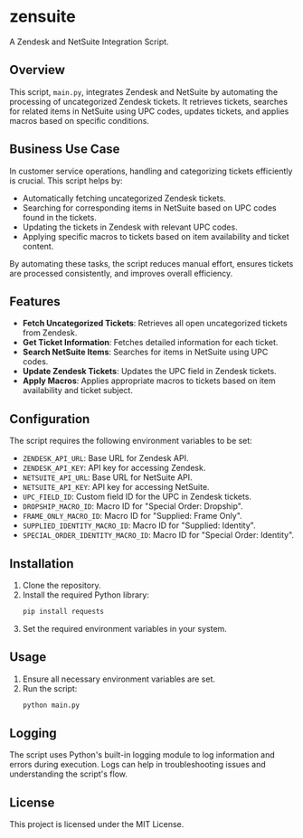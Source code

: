 # zensuite

A Zendesk and NetSuite Integration Script. 

## Overview

This script, `main.py`, integrates Zendesk and NetSuite by automating the processing of uncategorized Zendesk tickets. It retrieves tickets, searches for related items in NetSuite using UPC codes, updates tickets, and applies macros based on specific conditions.

## Business Use Case

In customer service operations, handling and categorizing tickets efficiently is crucial. This script helps by:

- Automatically fetching uncategorized Zendesk tickets.
- Searching for corresponding items in NetSuite based on UPC codes found in the tickets.
- Updating the tickets in Zendesk with relevant UPC codes.
- Applying specific macros to tickets based on item availability and ticket content.

By automating these tasks, the script reduces manual effort, ensures tickets are processed consistently, and improves overall efficiency.

## Features

- **Fetch Uncategorized Tickets**: Retrieves all open uncategorized tickets from Zendesk.
- **Get Ticket Information**: Fetches detailed information for each ticket.
- **Search NetSuite Items**: Searches for items in NetSuite using UPC codes.
- **Update Zendesk Tickets**: Updates the UPC field in Zendesk tickets.
- **Apply Macros**: Applies appropriate macros to tickets based on item availability and ticket subject.

## Configuration

The script requires the following environment variables to be set:

- `ZENDESK_API_URL`: Base URL for Zendesk API.
- `ZENDESK_API_KEY`: API key for accessing Zendesk.
- `NETSUITE_API_URL`: Base URL for NetSuite API.
- `NETSUITE_API_KEY`: API key for accessing NetSuite.
- `UPC_FIELD_ID`: Custom field ID for the UPC in Zendesk tickets.
- `DROPSHIP_MACRO_ID`: Macro ID for "Special Order: Dropship".
- `FRAME_ONLY_MACRO_ID`: Macro ID for "Supplied: Frame Only".
- `SUPPLIED_IDENTITY_MACRO_ID`: Macro ID for "Supplied: Identity".
- `SPECIAL_ORDER_IDENTITY_MACRO_ID`: Macro ID for "Special Order: Identity".

## Installation

1. Clone the repository.
2. Install the required Python library:
   ```bash
   pip install requests
   ```
3. Set the required environment variables in your system.

## Usage

1. Ensure all necessary environment variables are set.
2. Run the script:
   ```bash
   python main.py
   ```

## Logging

The script uses Python's built-in logging module to log information and errors during execution. Logs can help in troubleshooting issues and understanding the script's flow.

## License

This project is licensed under the MIT License.
